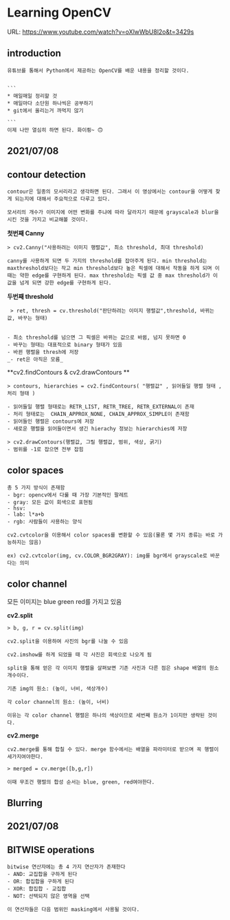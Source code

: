 # Learning OpenCV

URL: https://www.youtube.com/watch?v=oXlwWbU8l2o&t=3429s

## introduction

    유튜브를 통해서 Python에서 제공하는 OpenCV를 배운 내용을 정리할 것이다.


    ```
    * 매일매일 정리할 것
    * 매일마다 소단원 하나씩은 공부하기
    * git에서 올리는거 까먹지 않기

    ```
    이제 나만 열심히 하면 된다. 화이릥~ 🙃

## 2021/07/08

## **contour detection**

    contour은 일종의 모서리라고 생각하면 된다. 그래서 이 영상에서는 contour을 어떻게 찾게 되는지에 대해서 주요적으로 다루고 있다.

    모서리의 개수가 이미지에 어떤 변화를 주냐에 따라 달라지기 때문에 grayscale과 blur을 시킨 것을 가지고 비교해볼 것이다.

**첫번째 Canny**

    > cv2.Canny("사용하려는 이미지 행렬값", 최소 threshold, 최대 threshold)

    canny를 사용하게 되면 두 가지의 threshold를 잡아주게 된다. min threshold는 maxthreshold보다는 작고 min threshold보다 높은 픽셀에 대해서 작동을 하게 되며 이때는 약한 edge를 구현하게 된다. max threshold는 픽셀 값 중 max threshold가 이 값을 넘게 되면 강한 edge를 구현하게 된다.

**두번째 threshold**

     > ret, thresh = cv.threshold("판단하려는 이미지 행렬값",threshold, 바뀌는 값, 바꾸는 형태)


    - 최소 threshold를 넘으면 그 픽셀은 바뀌는 값으로 바뀜, 넘지 못하면 0
    - 바꾸는 형태는 대표적으로 binary 형태가 있음
    - 바뀐 행렬을 thresh에 저장
    _- ret은 아직은 모름_


**cv2.findContours & cv2.drawContours **

    > contours, hierarchies = cv2.findContours( "행렬값" , 읽어들일 행렬 형태 , 처리 형태 )

    - 읽어들일 행렬 형태로는 RETR_LIST, RETR_TREE, RETR_EXTERNAL이 존재
    - 처리 형태로는  CHAIN_APPROX_NONE, CHAIN_APPROX_SIMPLE이 존재함
    - 읽어들인 행렬은 contours에 저장
    - 새로운 행렬을 읽어들이면서 생긴 hierachy 정보는 hierarchies에 저장

    > cv2.drawContours(행렬값, 그릴 행렬값, 범위, 색상, 굵기)
    - 범위를 -1로 잡으면 전부 잡힘




## **color spaces**

    총 5 가지 방식이 존재함
    - bgr: opencv에서 다룰 때 가장 기본적인 팔레트
    - gray: 모든 값이 회색으로 표현됨
    - hsv: 
    - lab: l*a+b
    - rgb: 사람들이 사용하는 양식

    cv2.cvtcolor을 이용해서 color spaces를 변환할 수 있음(물론 몇 가지 종류는 바로 가능하지는 않음)

    ex) cv2.cvtcolor(img, cv.COLOR_BGR2GRAY): img를 bgr에서 grayscale로 바꾼다는 의미

## **color channel**

모든 이미지는 blue green red를 가지고 있음

**cv2.split**

    > b, g, r = cv.split(img)

    cv2.split을 이용하여 사진의 bgr를 나눌 수 있음

    cv2.imshow를 하게 되었을 때 각 사진은 회색으로 나오게 됨

    split을 통해 얻은 각 이미지 행렬을 살펴보면 기존 사진과 다른 점은 shape 배열의 원소 개수이다.

    기존 img의 원소: (높이, 너비, 색상개수)

    각 color channel의 원소: (높이, 너비)

    이유는 각 color channel 행렬은 하나의 색상이므로 세번째 원소가 1이지만 생략된 것이다.

**cv2.merge**

    cv2.merge를 통해 합칠 수 있다. merge 함수에서는 배열을 파라미터로 받으며 꼭 행렬이 세가지여야한다.

    > merged = cv.merge([b,g,r])

    이때 무조건 행렬의 합성 순서는 blue, green, red여야한다.



## **Blurring**



## 2021/07/08

## **BITWISE operations**

    bitwise 연산자에는 총 4 가지 연산자가 존재한다
    - AND: 교집합을 구하게 된다
    - OR: 합집합을 구하게 된다
    - XOR: 합집합 - 교집합
    - NOT: 선택되지 않은 영역을 선택

    이 연산자들은 다음 범위인 masking에서 사용될 것이다.
